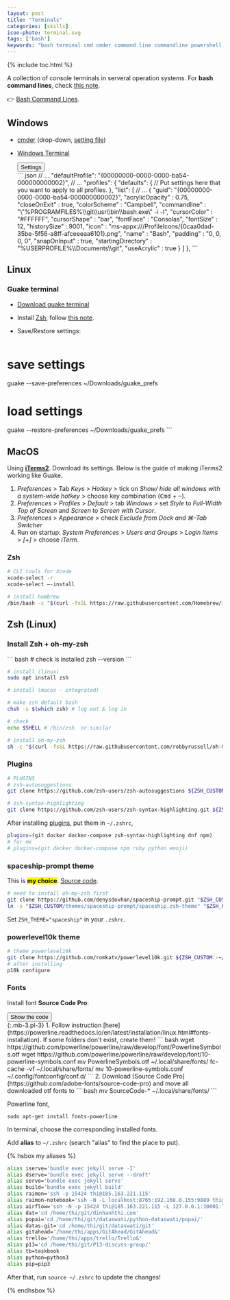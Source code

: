 ```yaml
---
layout: post
title: "Terminals"
categories: [skills]
icon-photo: terminal.svg
tags: ['bash']
keywords: "bash terminal cmd cmder command line commandline powershell window terminal zsh guake terminal linux ubuntu mac os osx"
---
```


{% include toc.html %}

A collection of console terminals in serveral operation systems. For **bash command lines**, check [this note](/bash-command-line).

👉 [Bash Command Lines](/bash-command-line).

## Windows

- [cmder](https://cmder.net) (drop-down, [setting file](https://github.com/dinhanhthi/scripts/blob/master/settings/windows/user-ConEmu.xml))
- [Windows Terminal](https://github.com/microsoft/terminal)

    <div class="hide-show-box">
    <button type="button" markdown="1" class="btn collapsed box-button" data-toggle="collapse" data-target="#box1ct">
    Settings
    </button>
    <div id="box1ct" markdown="1" class="collapse multi-collapse box-content">
    ``` json
    // ...
    "defaultProfile": "{00000000-0000-0000-ba54-000000000002}",
    // ...
    "profiles":
        {
            "defaults":
            {
                // Put settings here that you want to apply to all profiles.
            },
            "list":
            [
                // ...
                {
                    "guid": "{00000000-0000-0000-ba54-000000000002}",
                    "acrylicOpacity" : 0.75,
                    "closeOnExit" : true,
                    "colorScheme" : "Campbell",
                    "commandline" : "\"%PROGRAMFILES%\\git\\usr\\bin\\bash.exe\" -i -l",
                    "cursorColor" : "#FFFFFF",
                    "cursorShape" : "bar",
                    "fontFace" : "Consolas",
                    "fontSize" : 12,
                    "historySize" : 9001,
                    "icon" : "ms-appx:///ProfileIcons/{0caa0dad-35be-5f56-a8ff-afceeeaa6101}.png",
                    "name" : "Bash",
                    "padding" : "0, 0, 0, 0",
                    "snapOnInput" : true,
                    "startingDirectory" : "%USERPROFILE%\\Documents\\git",
                    "useAcrylic" : true
                }
            ]
        },
    ```
    </div>
    </div>

## Linux

### Guake terminal

- [Download guake terminal](http://guake-project.org)
- Install [Zsh](https://ohmyz.sh/), follow [this note](#zsh).
- Save/Restore settings:

    ``` bash
# save settings
guake --save-preferences ~/Downloads/guake_prefs
# load settings
guake --restore-preferences ~/Downloads/guake_prefs
    ```


## MacOS

Using [**iTerms2**](https://www.iterm2.com/). Download its settings. Below is the guide of making iTerms2 working like Guake.

1. _Preferences_ > Tab _Keys_ > _Hotkey_ > tick on _Show/ hide all windows with a system-wide hotkey_ > choose key combination (<kbd>Cmd</kbd> + <kbd>~</kbd>).
2. _Preferences_ > _Profiles_ > _Default_ > tab _Windows_ > set _Style_ to _Full-Width Top of Screen_ and _Screen_ to _Screen with Cursor_.
3. _Preferences_ > _Appearance_ > check _Exclude from Dock and ⌘-Tab Switcher_
4. Run on startup: _System Preferences_ > _Users and Groups_ > _Login Items_ > _[+]_ > choose _iTerm_.

### Zsh

``` bash
# CLI tools for Xcode
xcode-select -r
xcode-select —-install

# install hombrew
/bin/bash -c "$(curl -fsSL https://raw.githubusercontent.com/Homebrew/install/master/install.sh)"
```

## Zsh (Linux)

### Install Zsh + oh-my-zsh

<div class="flex-50" markdown="1">
``` bash
# check is installed
zsh --version
```

``` bash
# install (linux)
sudo apt install zsh

# install (macos - integrated)
```

``` bash
# make zsh default bash
chsh -s $(which zsh) # log out & log in
```

``` bash
# check
echo $SHELL # /bin/zsh  or similar
```
</div>

``` bash
# install oh-my-zsh
sh -c "$(curl -fsSL https://raw.githubusercontent.com/robbyrussell/oh-my-zsh/master/tools/install.sh)"
```

### Plugins

``` bash
# PLUGINS
# zsh-autosuggestions
git clone https://github.com/zsh-users/zsh-autosuggestions ${ZSH_CUSTOM:-~/.oh-my-zsh/custom}/plugins/zsh-autosuggestions

# zsh-syntax-highlighting
git clone https://github.com/zsh-users/zsh-syntax-highlighting.git ${ZSH_CUSTOM:-~/.oh-my-zsh/custom}/plugins/zsh-syntax-highlighting
```

After installing [plugins](https://github.com/ohmyzsh/ohmyzsh/wiki/Plugins), put them in `~/.zshrc`,

``` bash
plugins=(git docker docker-compose zsh-syntax-highlighting dnf npm)
# for me
# plugins=(git docker docker-compose npm ruby python emoji)
```

### spaceship-prompt theme

This is <mark markdown="span">**my choice**</mark>. [Source code](https://github.com/denysdovhan/spaceship-prompt).

``` bash
# need to install oh-my-zsh first
git clone https://github.com/denysdovhan/spaceship-prompt.git "$ZSH_CUSTOM/themes/spaceship-prompt"
ln -s "$ZSH_CUSTOM/themes/spaceship-prompt/spaceship.zsh-theme" "$ZSH_CUSTOM/themes/spaceship.zsh-theme"
```

Set `ZSH_THEME="spaceship"` in your `.zshrc`.

### powerlevel10k theme

``` bash
# theme powerlevel10k
git clone https://github.com/romkatv/powerlevel10k.git ${ZSH_CUSTOM:-~/.oh-my-zsh/custom}/themes/powerlevel10k
# after installing
p10k configure
```

### Fonts

Install font **Source Code Pro**:

<div class="hide-show-box">
<button type="button" markdown="1" class="btn collapsed box-button" data-toggle="collapse" data-target="#box1ct">
Show the code
</button>
<div id="box1ct" markdown="1" class="collapse multi-collapse box-content">
{:.mb-3.pl-3}
1. Follow instruction [here](https://powerline.readthedocs.io/en/latest/installation/linux.html#fonts-installation). If some folders don't exist, create them!
``` bash
wget https://github.com/powerline/powerline/raw/develop/font/PowerlineSymbols.otf
wget https://github.com/powerline/powerline/raw/develop/font/10-powerline-symbols.conf
mv PowerlineSymbols.otf ~/.local/share/fonts/
fc-cache -vf ~/.local/share/fonts/
mv 10-powerline-symbols.conf ~/.config/fontconfig/conf.d/
```
2. Download [Source Code Pro](https://github.com/adobe-fonts/source-code-pro) and move all downloaded otf fonts to
``` bash
mv SourceCode-* ~/.local/share/fonts/
```
</div>
</div>

Powerline font,

```
sudo apt-get install fonts-powerline
```

In terminal, choose the corresponding installed fonts.

Add **alias** to `~/.zshrc` (search "alias" to find the place to put).

{% hsbox my aliases %}

``` bash
alias iserve='bundle exec jekyll serve -I'
alias dserve='bundle exec jekyll serve --draft'
alias serve='bundle exec jekyll serve'
alias build='bundle exec jekyll build'
alias raimon='ssh -p 15424 thi@185.163.221.115'
alias raimon-notebook='ssh -N -L localhost:8765:192.168.0.155:9889 thi@185.163.221.115 -p 15424'
alias airflow='ssh -N -p 15424 thi@185.163.221.115 -L 127.0.0.1:30001:localhost:30001 -f'
alias dat='cd /home/thi/git/dinhanhthi.com'
alias popai='cd /home/thi/git/dataswati/python-dataswati/popai/'
alias datas-git='cd /home/thi/git/dataswati/git'
alias gitahead='/home/thi/apps/GitAhead/GitAhead&'
alias trello='/home/thi/apps/trello/Trello&'
alias p13='cd /home/thi/git/P13-discuss-group/'
alias tb=taskbook
alias python=python3
alias pip=pip3
```

After that, run `source ~/.zshrc` to update the changes!

{% endhsbox %}
